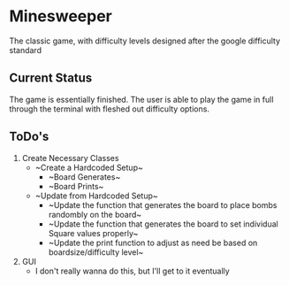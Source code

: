 # Minesweeper
The classic game, with difficulty levels designed after the google difficulty standard

## Current Status
  The game is essentially finished. The user is able to play the game in full through the terminal with fleshed out difficulty options.

## ToDo's
1. Create Necessary Classes
   - ~Create a Hardcoded Setup~
       - ~Board Generates~
       - ~Board Prints~
   - ~Update from Hardcoded Setup~
       - ~Update the function that generates the board to place bombs randombly on the board~
       - ~Update the function that generates the board to set individual Square values properly~
       - ~Update the print function to adjust as need be based on boardsize/difficulty level~
3. GUI
   - I don't really wanna do this, but I'll get to it eventually

